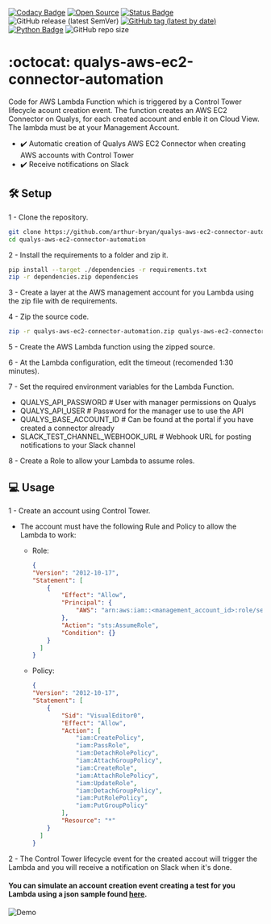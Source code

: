 [![Codacy Badge](https://app.codacy.com/project/badge/Grade/37b7c1b20a32415ba522a79505bdd9bd)](https://www.codacy.com/gh/arthur-bryan/qualys-aws-ec2-connector-automation/dashboard?utm_source=github.com&amp;utm_medium=referral&amp;utm_content=arthur-bryan/qualys-aws-ec2-connector-automation&amp;utm_campaign=Badge_Grade)
[![Open Source](https://img.shields.io/badge/Open%20Source-05C230?logo=Github&logoColor=white&link=https://github.com/arthur-bryan/qualys-aws-ec2-connector-automation)](https://github.com/arthur-bryan/qualys-aws-ec2-connector-automation)
[![Status Badge](https://img.shields.io/badge/status-development-05C230)](https://github.com/arthur-bryan/qualys-aws-ec2-connector-automation/tree/dev)
![GitHub release (latest SemVer)](https://img.shields.io/github/v/release/arthur-bryan/qualys-aws-ec2-connector-automation?color=05C230&label=release)
[![GitHub tag (latest by date)](https://img.shields.io/github/v/tag/arthur-bryan/qualys-aws-ec2-connector-automation?color=05C230)](https://github.com/arthur-bryan/qualys-aws-ec2-connector-automation/tags)
[![Python Badge](https://img.shields.io/badge/-Python-05C230?logo=Python&logoColor=white&link=https://www.python.org/)](https://github.com/arthur-bryan?tab=repositories&q=&type=&language=python)
![GitHub repo size](https://img.shields.io/github/repo-size/arthur-bryan/qualys-aws-ec2-connector-automation?color=05C230)

# :octocat: qualys-aws-ec2-connector-automation
Code for AWS Lambda Function which is triggered by a Control Tower lifecycle acount creation event.
The function creates an AWS EC2 Connector on Qualys, for each created account and enble it on Cloud View.
The lambda must be at your Management Account.

-   :heavy_check_mark: Automatic creation of Qualys AWS EC2 Connector when creating AWS accounts with Control Tower
-   :heavy_check_mark: Receive notifications on Slack

## :hammer_and_wrench: Setup
1 - Clone the repository.
```sh
git clone https://github.com/arthur-bryan/qualys-aws-ec2-connector-automation
cd qualys-aws-ec2-connector-automation
```

2 - Install the requirements to a folder and zip it.
```sh
pip install --target ./dependencies -r requirements.txt
zip -r dependencies.zip dependencies
```

3 - Create a layer at the AWS management account for you Lambda using the zip file with de requirements.

4 - Zip the source code.
```sh
zip -r qualys-aws-ec2-connector-automation.zip qualys-aws-ec2-connector-automation
```

5 - Create the AWS Lambda function using the zipped source.

6 - At the Lambda configuration, edit the timeout (recomended 1:30 minutes).

7 - Set the required environment variables for the Lambda Function.
- QUALYS_API_PASSWORD   # User with manager permissions on Qualys
- QUALYS_API_USER  # Password for the manager use to use the API
- QUALYS_BASE_ACCOUNT_ID   # Can be found at the portal if you have created a connector already
- SLACK_TEST_CHANNEL_WEBHOOK_URL # Webhook URL for posting notifications to your Slack channel

8 - Create a Role to allow your Lambda to assume roles.

## :computer: Usage
1 - Create an account using Control Tower.
- The account must have the following Rule and Policy to allow the Lambda to work:

  - Role:
    ```json
    {
    "Version": "2012-10-17",
    "Statement": [
        {
            "Effect": "Allow",
            "Principal": {
                "AWS": "arn:aws:iam::<management_account_id>:role/service-role/<name_for_service_role_on_management_account>"
            },
            "Action": "sts:AssumeRole",
            "Condition": {}
        }
      ]
    }
    ```
  - Policy:
      ```json
      {
      "Version": "2012-10-17",
      "Statement": [
          {
              "Sid": "VisualEditor0",
              "Effect": "Allow",
              "Action": [
                  "iam:CreatePolicy",
                  "iam:PassRole",
                  "iam:DetachRolePolicy",
                  "iam:AttachGroupPolicy",
                  "iam:CreateRole",
                  "iam:AttachRolePolicy",
                  "iam:UpdateRole",
                  "iam:DetachGroupPolicy",
                  "iam:PutRolePolicy",
                  "iam:PutGroupPolicy"
              ],
              "Resource": "*"
          }
        ]
      }
      ```

2 - The Control Tower lifecycle event for the created accout will trigger the Lambda and you will receive a notification on Slack when it's done.

#### You can simulate an account creation event creating a test for you Lambda using a json sample found [here](https://docs.aws.amazon.com/controltower/latest/userguide/lifecycle-events.html).

![Demo](https://user-images.githubusercontent.com/34891953/180902974-afdead4d-5c58-41fb-b59b-49caaec06926.png)
